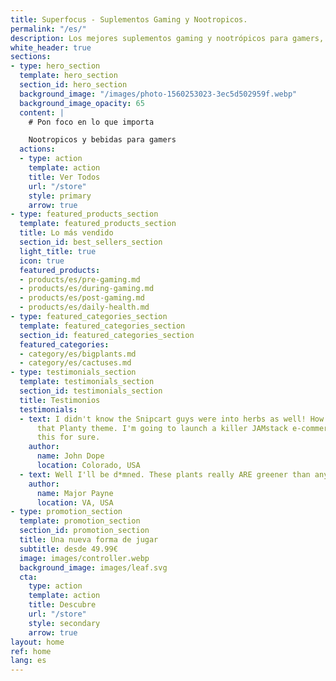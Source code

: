 ```yaml
---
title: Superfocus - Suplementos Gaming y Nootropicos.
permalink: "/es/"
description: Los mejores suplementos gaming y nootrópicos para gamers, estudiantes y trabajadores.
white_header: true
sections:
- type: hero_section
  template: hero_section
  section_id: hero_section
  background_image: "/images/photo-1560253023-3ec5d502959f.webp"
  background_image_opacity: 65
  content: |
    # Pon foco en lo que importa

    Nootropicos y bebidas para gamers
  actions:
  - type: action
    template: action
    title: Ver Todos
    url: "/store"
    style: primary
    arrow: true
- type: featured_products_section
  template: featured_products_section
  title: Lo más vendido
  section_id: best_sellers_section
  light_title: true
  icon: true
  featured_products:
  - products/es/pre-gaming.md
  - products/es/during-gaming.md
  - products/es/post-gaming.md
  - products/es/daily-health.md
- type: featured_categories_section
  template: featured_categories_section
  section_id: featured_categories_section
  featured_categories:
  - category/es/bigplants.md
  - category/es/cactuses.md
- type: testimonials_section
  template: testimonials_section
  section_id: testimonials_section
  title: Testimonios
  testimonials:
  - text: I didn't know the Snipcart guys were into herbs as well! How beautiful is
      that Planty theme. I'm going to launch a killer JAMstack e-commerce store using
      this for sure.
    author:
      name: John Dope
      location: Colorado, USA
  - text: Well I'll be d*mned. These plants really ARE greener than any of my recruits.
    author:
      name: Major Payne
      location: VA, USA
- type: promotion_section
  template: promotion_section
  section_id: promotion_section
  title: Una nueva forma de jugar
  subtitle: desde 49.99€
  image: images/controller.webp
  background_image: images/leaf.svg
  cta:
    type: action
    template: action
    title: Descubre
    url: "/store"
    style: secondary
    arrow: true
layout: home
ref: home
lang: es
---
```


